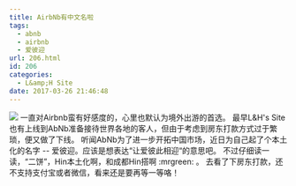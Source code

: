 ```yaml
---
title: AirbNb有中文名啦
tags:
  - abnb
  - airbnb
  - 爱彼迎
url: 206.html
id: 206
categories:
  - L&amp;H Site
date: 2017-03-26 21:46:48
---
```


![](http://www.l2h.site/wp-content/uploads/2017/03/airbnb.png) 一直对Airbnb蛮有好感度的，心里也默认为境外出游的首选。 最早L&H's Site也有上线到AbNb准备接待世界各地的客人，但由于考虑到房东打款方式过于繁琐，便又做了下线。 听闻AbNb为了进一步开拓中国市场，近日为自己起了个本土化的名字 -- 爱彼迎。应该是想表达“让爱彼此相迎“的意思吧。 不过仔细读一读，“二饼”，Hin本土化啊，和成都Hin搭啊 :mrgreen: 。 去看了下房东打款，还不支持支付宝或者微信，看来还是要再等一等咯！